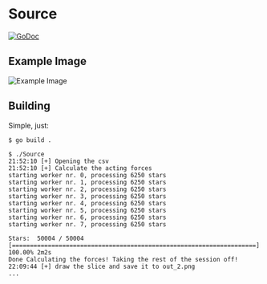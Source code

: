 # Source
[![GoDoc](https://godoc.org/git.darknebu.la/GalaxySimulator/Source/structs?status.svg)](https://godoc.org/git.darknebu.la/GalaxySimulator/Source/structs)

## Example Image

![Example Image](https://git.darknebu.la/GalaxySimulator/Source/raw/master/example_image_cropped.png)

## Building

Simple, just:
```
$ go build .

$ ./Source
21:52:10 [+] Opening the csv
21:52:10 [+] Calculate the acting forces                                 	
starting worker nr. 0, processing 6250 stars
starting worker nr. 1, processing 6250 stars
starting worker nr. 2, processing 6250 stars
starting worker nr. 3, processing 6250 stars
starting worker nr. 4, processing 6250 stars
starting worker nr. 5, processing 6250 stars
starting worker nr. 6, processing 6250 stars
starting worker nr. 7, processing 6250 stars

Stars:  50004 / 50004 [====================================================================] 100.00% 2m2s
Done Calculating the forces! Taking the rest of the session off!
22:09:44 [+] draw the slice and save it to out_2.png
...
```